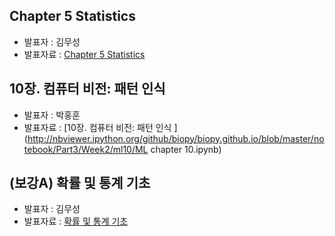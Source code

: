 ##  Chapter 5 Statistics
- 발표자 : 김무성
- 발표자료 :   [Chapter 5 Statistics](http://nbviewer.ipython.org/github/biopy/biopy.github.io/blob/master/notebook/Part3/Week2/bio05/ch05_Statistics.ipynb)

##  10장. 컴퓨터 비전: 패턴 인식
- 발표자 : 박홍훈
- 발표자료 : [10장. 컴퓨터 비전: 패턴 인식 ](http://nbviewer.ipython.org/github/biopy/biopy.github.io/blob/master/notebook/Part3/Week2/ml10/ML chapter 10.ipynb)

##  (보강A) 확률 및 통계 기초
- 발표자 : 김무성
- 발표자료 : [확률 및 통계 기초 ](http://nbviewer.ipython.org/github/biopy/biopy.github.io/blob/master/notebook/Part3/Week2/sp_stats/thinkstats.ipynb)


